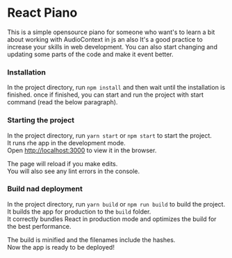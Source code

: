 # React Piano
This is a simple opensource piano for someone who want's to learn a bit about working with AudioContext in js an also It's a good practice to increase your skills in web development.
You can also start changing and updating some parts of the code and make it event better.

### Installation

In the project directory, run `npm install` and then wait until the installation is finished.
once if finished, you can start and run the project with start command (read the below paragraph).

### Starting the project
In the project directory, run `yarn start` or `npm start` to start the project.  <br />
It runs rhe app in the development mode.<br />
Open [http://localhost:3000](http://localhost:3000) to view it in the browser.

The page will reload if you make edits.<br />
You will also see any lint errors in the console.

### Build nad deployment
In the project directory, run `yarn build` or `npm run build` to build the project. <br />
It builds the app for production to the `build` folder.<br />
It correctly bundles React in production mode and optimizes the build for the best performance.

The build is minified and the filenames include the hashes.<br />
Now the app is ready to be deployed!

